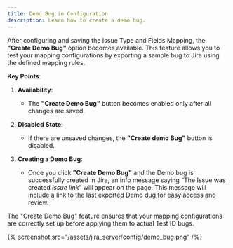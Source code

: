 ```yaml
---
title: Demo Bug in Configuration
description: Learn how to create a demo bug.
---
```


After configuring and saving the Issue Type and Fields Mapping, the **"Create Demo Bug"** option becomes available. This feature allows you to test your mapping configurations by exporting a sample bug to Jira using the defined mapping rules.

**Key Points**:

1. **Availability**:

   - The **"Create Demo Bug"** button becomes enabled only after all changes are saved.

2. **Disabled State**:

   - If there are unsaved changes, the **"Create demo Bug"** button is disabled.

3. **Creating a Demo Bug**:

   - Once you click **"Create Demo Bug"** and the Demo bug is successfully created in Jira, an info message saying “The Issue was created _issue link_” will appear on the page. This message will include a link to the last exported Demo dug for easy access and review.

The "Create Demo Bug" feature ensures that your mapping configurations are correctly set up before applying them to actual Test IO bugs.

{% screenshot src="/assets/jira_server/config/demo_bug.png" /%}
